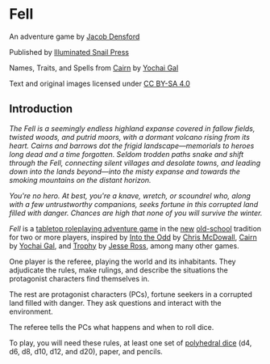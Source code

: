 # Fell

An adventure game by [Jacob Densford](https://cobb.land/)

Published by [Illuminated Snail Press](https://illuminatedsnail.com)

Names, Traits, and Spells from [Cairn](https://cairnrpg.com/) by [Yochai Gal](https://newschoolrevolution.com/)

Text and original images licensed under [CC BY-SA 4.0](https://creativecommons.org/licenses/by-sa/4.0/)

## Introduction

*The Fell is a seemingly endless highland expanse covered in fallow fields, twisted woods, and putrid moors, with a dormant volcano rising from its heart. Cairns and barrows dot the frigid landscape—memorials to heroes long dead and a time forgotten. Seldom trodden paths snake and shift through the Fell, connecting silent villages and desolate towns, and leading down into the lands beyond—into the misty expanse and towards the smoking mountains on the distant horizon.*

*You're no hero. At best, you're a knave, wretch, or scoundrel who, along with a few untrustworthy companions, seeks fortune in this corrupted land filled with danger. Chances are high that none of you will survive the winter.*

*Fell* is a [tabletop roleplaying adventure game](https://en.wikipedia.org/wiki/Tabletop_role-playing_game) in the [new](https://newschoolrevolution.com/the-new-new-school-revolution/) [old-school](https://en.wikipedia.org/wiki/Old_School_Renaissance) tradition for two or more players, inspired by [Into the Odd](https://freeleaguepublishing.com/shop/into-the-odd/) by [Chris McDowall](https://www.bastionland.com), [Cairn](https://cairnrpg.com) by [Yochai Gal](https://newschoolrevolution.com), and [Trophy](https://trophyrpg.com) by [Jesse Ross](https://jesseross.com), among many other games.

One player is the referee, playing the world and its inhabitants. They adjudicate the rules, make rulings, and describe the situations the protagonist characters find themselves in.

The rest are protagonist characters (PCs), fortune seekers in a corrupted land filled with danger. They ask questions and interact with the environment.

The referee tells the PCs what happens and when to roll dice.

To play, you will need these rules, at least one set of [polyhedral dice](https://en.wikipedia.org/wiki/Dice#Polyhedral_dice) (d4, d6, d8, d10, d12, and d20), paper, and pencils.